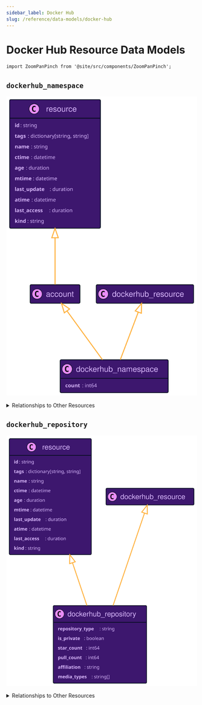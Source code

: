 ```yaml
---
sidebar_label: Docker Hub
slug: /reference/data-models/docker-hub
---
```


# Docker Hub Resource Data Models

```mdx-code-block
import ZoomPanPinch from '@site/src/components/ZoomPanPinch';
```

## `dockerhub_namespace`

<ZoomPanPinch>

![Diagram of dockerhub_namespace data model](./img/dockerhub_namespace.svg)

</ZoomPanPinch>

<details>
<summary>Relationships to Other Resources</summary>
<div>
<ZoomPanPinch>

![Diagram of dockerhub_namespace resource relationships](./img/dockerhub_namespace_relationships.svg)

</ZoomPanPinch>
</div>
</details>

## `dockerhub_repository`

<ZoomPanPinch>

![Diagram of dockerhub_repository data model](./img/dockerhub_repository.svg)

</ZoomPanPinch>

<details>
<summary>Relationships to Other Resources</summary>
<div>
<ZoomPanPinch>

![Diagram of dockerhub_repository resource relationships](./img/dockerhub_repository_relationships.svg)

</ZoomPanPinch>
</div>
</details>

